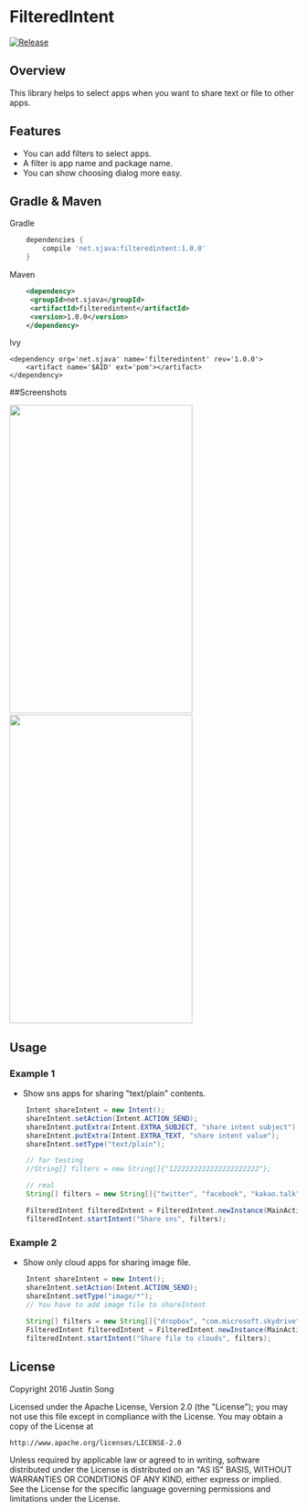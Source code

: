# FilteredIntent
[![Release](https://img.shields.io/badge/jcenter-1.0.0-blue.svg)](https://bintray.com/mcsong/maven/filteredintent)

## Overview
This library helps to select apps when you want to share text or file to other apps. 

## Features
- You can add filters to select apps.
- A filter is app name and package name.
- You can show choosing dialog more easy.

## Gradle & Maven
Gradle
```groovy
    dependencies {
    	compile 'net.sjava:filteredintent:1.0.0'
    }
```

Maven
```xml
    <dependency>
     <groupId>net.sjava</groupId>
     <artifactId>filteredintent</artifactId>
     <version>1.0.0</version>
    </dependency>
```

Ivy
```
<dependency org='net.sjava' name='filteredintent' rev='1.0.0'> 
    <artifact name='$AID' ext='pom'></artifact> 
</dependency>
```

##Screenshots

<img src="https://raw.githubusercontent.com/mcsong/FilteredIntent/master/screenshots/Screenshot_20160630-170244.png"  width="320" height="540" />&nbsp;&nbsp;<img src="https://raw.githubusercontent.com/mcsong/FilteredIntent/master/screenshots/Screenshot_20160630-170254.png"  width="320" height="540" /> 

## Usage
### Example 1
- Show sns apps for sharing "text/plain" contents.

``` java
    Intent shareIntent = new Intent();
    shareIntent.setAction(Intent.ACTION_SEND);
    shareIntent.putExtra(Intent.EXTRA_SUBJECT, "share intent subject");
    shareIntent.putExtra(Intent.EXTRA_TEXT, "share intent value");
    shareIntent.setType("text/plain");

    // for testing 
    //String[] filters = new String[]{"1222222222222222222222"};

    // real 
    String[] filters = new String[]{"twitter", "facebook", "kakao.talk", "com.facebook.orca", "com.tencent.mm"};

    FilteredIntent filteredIntent = FilteredIntent.newInstance(MainActivity.this, shareIntent);
    filteredIntent.startIntent("Share sns", filters);
```

### Example 2
- Show only cloud apps for sharing image file.

``` java
    Intent shareIntent = new Intent();
    shareIntent.setAction(Intent.ACTION_SEND);
    shareIntent.setType("image/*");
    // You have to add image file to shareIntent
    
    String[] filters = new String[]{"dropbox", "com.microsoft.skydrive", "com.google.android.apps.docs", "com.box.android", "com.amazon.drive"};
    FilteredIntent filteredIntent = FilteredIntent.newInstance(MainActivity.this, shareIntent);
    filteredIntent.startIntent("Share file to clouds", filters);
```


## License

Copyright 2016 Justin Song

Licensed under the Apache License, Version 2.0 (the "License");
you may not use this file except in compliance with the License.
You may obtain a copy of the License at

    http://www.apache.org/licenses/LICENSE-2.0

Unless required by applicable law or agreed to in writing, software
distributed under the License is distributed on an "AS IS" BASIS,
WITHOUT WARRANTIES OR CONDITIONS OF ANY KIND, either express or implied.
See the License for the specific language governing permissions and
limitations under the License.